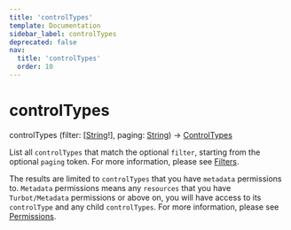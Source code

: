 ```yaml
---
title: 'controlTypes'
template: Documentation
sidebar_label: controlTypes
deprecated: false
nav:
  title: 'controlTypes'
  order: 10
---
```


# controlTypes

<div className="pb-4 font-roboto-slab text-lg"><span className="font-bold">controlTypes</span> <span style={{'fontWeight':400,'fontSize':'0.85em'}}>(filter: [<a href="/guardrails/docs/reference/graphql/scalar/String">String</a>!], paging: <a href="/guardrails/docs/reference/graphql/scalar/String">String</a>) &rarr; <a href="/guardrails/docs/reference/graphql/object/ControlTypes">ControlTypes</a></span>
</div>



List all `controlTypes` that match the optional `filter`, starting from the optional `paging` token. For more information, please see [Filters](https://turbot.com/guardrails/docs/reference/filter).

The results are limited to `controlTypes` that you have `metadata` permissions to. `Metadata` permissions means any `resources` that you have `Turbot/Metadata` permissions or above on, you will have access to its `controlType` and any child `controlTypes`. For more information, please see [Permissions](https://turbot.com/guardrails/docs/concepts/iam/permissions).